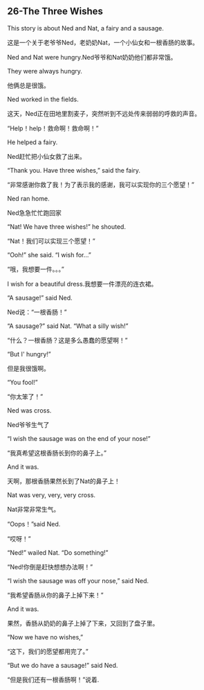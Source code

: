 ## 26-The Three Wishes







This story is about Ned and Nat, a fairy and a sausage.

这是一个关于老爷爷Ned，老奶奶Nat，一个小仙女和一根香肠的故事。



Ned and Nat were hungry.Ned爷爷和Nat奶奶他们都非常饿。



They were always hungry.

他俩总是很饿。



Ned worked in the fields.



这天，Ned正在田地里割麦子，突然听到不远处传来弱弱的呼救的声音。

“Help！help！救命啊！救命啊！”




He helped a fairy.

Ned赶忙把小仙女救了出来。



“Thank you. Have three wishes,” said the fairy.

“非常感谢你救了我！为了表示我的感谢，我可以实现你的三个愿望！”




Ned ran home.

Ned急急忙忙跑回家



“Nat! We have three wishes!” he shouted.

“Nat！我们可以实现三个愿望！”



“Ooh!” she said. “I wish for…”

“哦，我想要一件。。。”

I wish for a beautiful dress.我想要一件漂亮的连衣裙。




“A sausage!” said Ned.

Ned说：“一根香肠！”






“A sausage?” said Nat. “What a silly wish!”

“什么？一根香肠？这是多么愚蠢的愿望啊！”



“But I' hungry!”

但是我很饿啊。



“You fool!”

“你太笨了！”



Ned was cross.

Ned爷爷生气了



“I wish the sausage was on the end of your nose!”

“我真希望这根香肠长到你的鼻子上。”





And it was.

天啊，那根香肠果然长到了Nat的鼻子上！




Nat was very, very, very cross.

Nat非常非常生气。





“Oops！”said Ned.

“哎呀！”



“Ned!” wailed Nat. “Do something!”

“Ned!你倒是赶快想想办法啊！”





“I wish the sausage was off your nose,” said Ned.

“我希望香肠从你的鼻子上掉下来！”




And it was.

果然，香肠从奶奶的鼻子上掉了下来，又回到了盘子里。



“Now we have no wishes,”

“这下，我们的愿望都用完了。”



“But we do have a sausage!” said Ned.

“但是我们还有一根香肠啊！”说着.